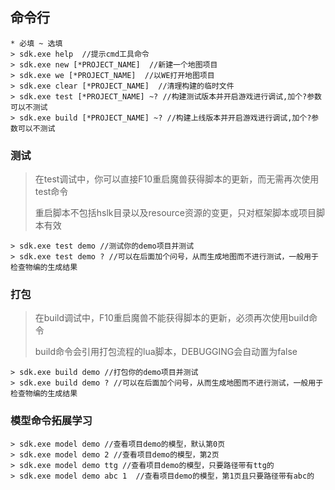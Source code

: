 ## 命令行

```
* 必填 ~ 选填
> sdk.exe help  //提示cmd工具命令
> sdk.exe new [*PROJECT_NAME]  //新建一个地图项目
> sdk.exe we [*PROJECT_NAME]  //以WE打开地图项目
> sdk.exe clear [*PROJECT_NAME]  //清理构建的临时文件
> sdk.exe test [*PROJECT_NAME] ~? //构建测试版本并开启游戏进行调试,加个?参数可以不测试
> sdk.exe build [*PROJECT_NAME] ~? //构建上线版本并开启游戏进行调试,加个?参数可以不测试
```

### 测试

> 在test调试中，你可以直接F10重启魔兽获得脚本的更新，而无需再次使用test命令
>
> 重启脚本不包括hslk目录以及resource资源的变更，只对框架脚本或项目脚本有效

```
> sdk.exe test demo //测试你的demo项目并测试
> sdk.exe test demo ? //可以在后面加个问号，从而生成地图而不进行测试，一般用于检查物编的生成结果
```

### 打包

> 在build调试中，F10重启魔兽不能获得脚本的更新，必须再次使用build命令
>
> build命令会引用打包流程的lua脚本，DEBUGGING会自动置为false

```
> sdk.exe build demo //打包你的demo项目并测试
> sdk.exe build demo ? //可以在后面加个问号，从而生成地图而不进行测试，一般用于检查物编的生成结果
```

### 模型命令拓展学习

```
> sdk.exe model demo //查看项目demo的模型，默认第0页
> sdk.exe model demo 2 //查看项目demo的模型，第2页
> sdk.exe model demo ttg //查看项目demo的模型，只要路径带有ttg的
> sdk.exe model demo abc 1  //查看项目demo的模型，第1页且只要路径带有abc的
```
